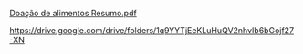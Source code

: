 
[Doação de alimentos Resumo.pdf](https://github.com/user-attachments/files/20560486/Doacao.de.alimentos.Resumo.pdf)


https://drive.google.com/drive/folders/1q9YYTjEeKLuHuQV2nhvIb6bGojf27-XN
